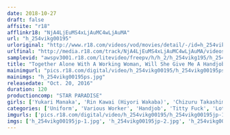 ```yaml
---
date: 2018-10-27
draft: false
affsite: "r18"
afflinkr18: "NjA4LjEuMS4xLjAuMC4wLjAuMA"
url: "h_254vikg00195"
urloriginal: "http://www.r18.com/videos/vod/movies/detail/-/id=h_254vikg00195"
urlfinal: "http://media.r18.com/track/NjA4LjEuMS4xLjAuMC4wLjAuMA/videos/vod/movies/detail/-/id=h_254vikg00195"
samplevid: "awspv3001.r18.com/litevideo/freepv/h/h_2/h_254vikg195/h_254vikg195_dmb_w.mp4"
title: "Together Alone With A Working Woman, Will She Give Me A Handjob? Lotion Lathered Handjob Action And Teasing Handjob Frustration!! A Blushing And Happy Girl Gives Full On Masturbation Support For All Out Nookie Action!!"
mainimgurl: "pics.r18.com/digital/video/h_254vikg00195/h_254vikg00195ps.jpg"
mainimgs: "h_254vikg00195ps.jpg"
releasedate: "Oct. 20, 2016"
duration: 120
productioncomp: "STAR PARADISE"
girls: ['Yukari Manaka', 'Rin Kawai (Hiyori Wakaba)', 'Chizuru Takashima', 'Kasumi Shibata', 'Aoi Natsuki', 'Yuna Yaguchi']
categories: ['Uniform', 'Various Worker', 'Handjob', 'Titty Fuck', 'Lotion', 'Hi-Def']
imgurls: ['pics.r18.com/digital/video/h_254vikg00195/h_254vikg00195jp-1.jpg', 'pics.r18.com/digital/video/h_254vikg00195/h_254vikg00195jp-2.jpg', 'pics.r18.com/digital/video/h_254vikg00195/h_254vikg00195jp-3.jpg', 'pics.r18.com/digital/video/h_254vikg00195/h_254vikg00195jp-4.jpg', 'pics.r18.com/digital/video/h_254vikg00195/h_254vikg00195jp-5.jpg', 'pics.r18.com/digital/video/h_254vikg00195/h_254vikg00195jp-6.jpg', 'pics.r18.com/digital/video/h_254vikg00195/h_254vikg00195jp-7.jpg', 'pics.r18.com/digital/video/h_254vikg00195/h_254vikg00195jp-8.jpg', 'pics.r18.com/digital/video/h_254vikg00195/h_254vikg00195jp-9.jpg', 'pics.r18.com/digital/video/h_254vikg00195/h_254vikg00195jp-10.jpg', 'pics.r18.com/digital/video/h_254vikg00195/h_254vikg00195jp-11.jpg', 'pics.r18.com/digital/video/h_254vikg00195/h_254vikg00195jp-12.jpg', 'pics.r18.com/digital/video/h_254vikg00195/h_254vikg00195jp-13.jpg', 'pics.r18.com/digital/video/h_254vikg00195/h_254vikg00195jp-14.jpg', 'pics.r18.com/digital/video/h_254vikg00195/h_254vikg00195jp-15.jpg', 'pics.r18.com/digital/video/h_254vikg00195/h_254vikg00195jp-16.jpg', 'pics.r18.com/digital/video/h_254vikg00195/h_254vikg00195jp-17.jpg', 'pics.r18.com/digital/video/h_254vikg00195/h_254vikg00195jp-18.jpg', 'pics.r18.com/digital/video/h_254vikg00195/h_254vikg00195jp-19.jpg', 'pics.r18.com/digital/video/h_254vikg00195/h_254vikg00195jp-20.jpg']
imgs: ['h_254vikg00195jp-1.jpg', 'h_254vikg00195jp-2.jpg', 'h_254vikg00195jp-3.jpg', 'h_254vikg00195jp-4.jpg', 'h_254vikg00195jp-5.jpg', 'h_254vikg00195jp-6.jpg', 'h_254vikg00195jp-7.jpg', 'h_254vikg00195jp-8.jpg', 'h_254vikg00195jp-9.jpg', 'h_254vikg00195jp-10.jpg', 'h_254vikg00195jp-11.jpg', 'h_254vikg00195jp-12.jpg', 'h_254vikg00195jp-13.jpg', 'h_254vikg00195jp-14.jpg', 'h_254vikg00195jp-15.jpg', 'h_254vikg00195jp-16.jpg', 'h_254vikg00195jp-17.jpg', 'h_254vikg00195jp-18.jpg', 'h_254vikg00195jp-19.jpg', 'h_254vikg00195jp-20.jpg']
---
```


